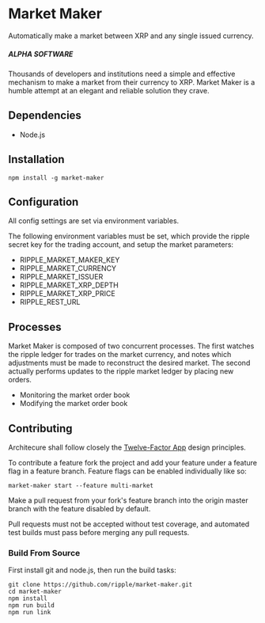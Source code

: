 # Market Maker #

Automatically make a market between XRP and any single issued currency.

##### ALPHA SOFTWARE

Thousands of developers and institutions need a simple and effective mechanism to make a market from their currency to XRP. Market Maker is a humble attempt at an elegant and reliable solution they crave.

## Dependencies

- Node.js

## Installation ##

````
npm install -g market-maker
````

## Configuration
All config settings are set via environment variables.

The following environment variables must be set, which provide the ripple secret key for the trading account, and setup the market parameters:

- RIPPLE_MARKET_MAKER_KEY
- RIPPLE_MARKET_CURRENCY
- RIPPLE_MARKET_ISSUER
- RIPPLE_MARKET_XRP_DEPTH
- RIPPLE_MARKET_XRP_PRICE
- RIPPLE_REST_URL

## Processes
Market Maker is composed of two concurrent processes. The first watches the ripple ledger for trades on the market currency, and notes which adjustments must be made to reconstruct the desired market. The second actually performs updates to the ripple market ledger by placing new orders.

- Monitoring the market order book
- Modifying the market order book

## Contributing

Architecure shall follow closely the [Twelve-Factor App](http://12factor.net/) design principles.

To contribute a feature fork the project and add your feature under a feature flag in a feature branch. Feature flags can be enabled individually like so:

````
market-maker start --feature multi-market
````

Make a pull request from your fork's feature branch into the origin master branch with the feature disabled by default.

Pull requests must not be accepted without test coverage, and automated test builds must pass before merging any pull requests.

### Build From Source

First install git and node.js, then run the build tasks:

    git clone https://github.com/ripple/market-maker.git
    cd market-maker
    npm install
    npm run build
    npm run link



